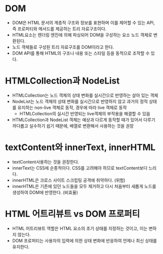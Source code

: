 # DOM

  * DOM은 HTML 문서의 계층적 구조와 정보를 표현하며 이를 제어할 수 있는 API, 즉 프로퍼티와 메서드를 제공하는 트리 자료구조이다.
  * HTML요소는 렌더링 엔진에 의해 파싱되어 DOM을 구성하는 요소 노드 객체로 변환된다.
  * 노드 객체들로 구성된 트리 자료구조를 DOM이라고 한다.
  * DOM API를 통해 HTML의 구조나 내용 또는 스타일 등을 동적으로 조작할 수 있다.

# HTMLCollection과 NodeList

  * HTMLCollection는 노드 객체의 상태 변화를 실시간으로 반영하는 살아 있는 객체
  * NodeList는 노드 객체의 상태 변화를 실시간으로 반영하지 않고 과거의 정적 상태를 유지하는 non-live 객체로 동작, 경우에 따라 live 객체로 동작
    - HTMLCollection의 실시간 반영되는 live객체의 부작용을 해결할 수 있음
  * HTMLCollection과 NodeList 객체는 예상과 다르게 동작할 때가 있어서 다루기 까다롭고 실수하기 쉽기 때문에, 배열로 변환해서 사용하는 것을 권장

# textContent와 innerText, innerHTML

  * textContent사용하는 것을 권장한다.
  * innerText는 CSS에 순종적이다. CSS를 고려해야 하므로 textContent보다 느리다.
  * innerHTML은 크로스 사이트 스크립팅 공격에 취약하다. (위험)
  * innerHTML은 기존에 있던 노드들을 모두 제거하고 다시 처음부터 새롭게 노드를 생성하여 DOM에 반영한다. (비효율)

# HTML 어트리뷰트 vs DOM 프로퍼티

  * HTML 어트리뷰트 역할은 HTML 요소의 초기 상태를 지정하는 것이고, 이는 변하지 않는다.
  * DOM 프로퍼티는 사용자의 입력에 의한 상태 변화에 반응하여 언제나 최신 상태를 유지한다.

